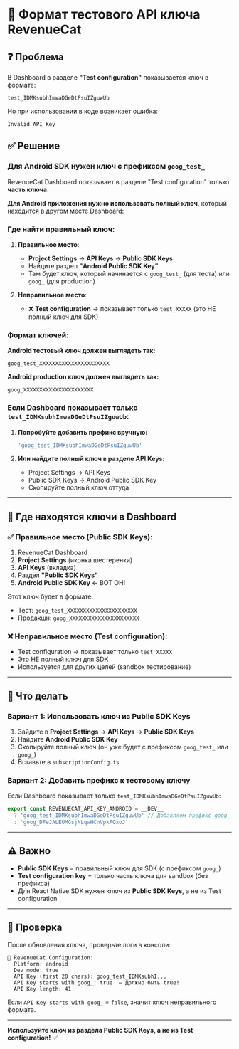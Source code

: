 # 🔑 Формат тестового API ключа RevenueCat

## ❓ Проблема

В Dashboard в разделе **"Test configuration"** показывается ключ в формате:
```
test_IDMKsubhImwaDGeDtPsuIZguwUb
```

Но при использовании в коде возникает ошибка:
```
Invalid API Key
```

## ✅ Решение

### Для Android SDK нужен ключ с префиксом `goog_test_`

RevenueCat Dashboard показывает в разделе "Test configuration" только **часть ключа**. 

**Для Android приложения нужно использовать полный ключ**, который находится в другом месте Dashboard:

### Где найти правильный ключ:

1. **Правильное место**: 
   - **Project Settings** → **API Keys** → **Public SDK Keys**
   - Найдите раздел **"Android Public SDK Key"**
   - Там будет ключ, который начинается с `goog_test_` (для теста) или `goog_` (для production)

2. **Неправильное место**:
   - ❌ **Test configuration** → показывает только `test_XXXXX` (это НЕ полный ключ для SDK)

### Формат ключей:

**Android тестовый ключ должен выглядеть так:**
```
goog_test_XXXXXXXXXXXXXXXXXXXXXX
```

**Android production ключ должен выглядеть так:**
```
goog_XXXXXXXXXXXXXXXXXXXXXX
```

### Если Dashboard показывает только `test_IDMKsubhImwaDGeDtPsuIZguwUb`:

1. **Попробуйте добавить префикс вручную:**
   ```typescript
   'goog_test_IDMKsubhImwaDGeDtPsuIZguwUb'
   ```

2. **Или найдите полный ключ в разделе API Keys:**
   - Project Settings → API Keys
   - Public SDK Keys → Android Public SDK Key
   - Скопируйте полный ключ оттуда

---

## 📍 Где находятся ключи в Dashboard

### ✅ Правильное место (Public SDK Keys):

1. RevenueCat Dashboard
2. **Project Settings** (иконка шестеренки)
3. **API Keys** (вкладка)
4. Раздел **"Public SDK Keys"**
5. **Android Public SDK Key** ← ВОТ ОН!

Этот ключ будет в формате:
- Тест: `goog_test_XXXXXXXXXXXXXXXXXXXXXX`
- Продакшн: `goog_XXXXXXXXXXXXXXXXXXXXXX`

### ❌ Неправильное место (Test configuration):

- Test configuration → показывает только `test_XXXXX`
- Это НЕ полный ключ для SDK
- Используется для других целей (sandbox тестирование)

---

## 🔧 Что делать

### Вариант 1: Использовать ключ из Public SDK Keys

1. Зайдите в **Project Settings** → **API Keys** → **Public SDK Keys**
2. Найдите **Android Public SDK Key**
3. Скопируйте полный ключ (он уже будет с префиксом `goog_test_` или `goog_`)
4. Вставьте в `subscriptionConfig.ts`

### Вариант 2: Добавить префикс к тестовому ключу

Если Dashboard показывает только `test_IDMKsubhImwaDGeDtPsuIZguwUb`:

```typescript
export const REVENUECAT_API_KEY_ANDROID = __DEV__
  ? 'goog_test_IDMKsubhImwaDGeDtPsuIZguwUb' // Добавляем префикс goog_
  : 'goog_DFeJALEUMGsjNLqwHCnVpkFQxoJ'
```

---

## ⚠️ Важно

- **Public SDK Keys** = правильный ключ для SDK (с префиксом `goog_`)
- **Test configuration key** = только часть ключа для sandbox (без префикса)
- Для React Native SDK нужен ключ из **Public SDK Keys**, а не из Test configuration

---

## 🧪 Проверка

После обновления ключа, проверьте логи в консоли:

```
🔑 RevenueCat Configuration:
  Platform: android
  Dev mode: true
  API Key (first 20 chars): goog_test_IDMKsubhI...
  API Key starts with goog_: true  ← Должно быть true!
  API Key length: 41
```

Если `API Key starts with goog_` = `false`, значит ключ неправильного формата.

---

**Используйте ключ из раздела Public SDK Keys, а не из Test configuration!** ✅

